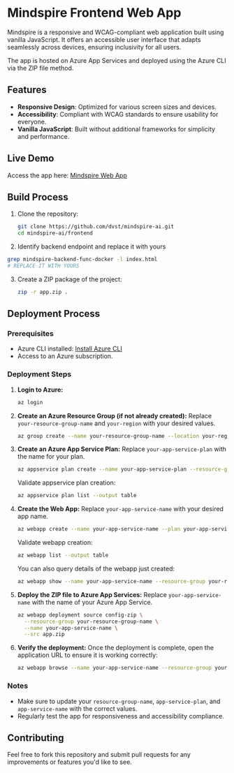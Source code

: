 # Mindspire Frontend Web App

Mindspire is a responsive and WCAG-compliant web application built using vanilla JavaScript. It offers an accessible user interface that adapts seamlessly across devices, ensuring inclusivity for all users.

The app is hosted on Azure App Services and deployed using the Azure CLI via the ZIP file method. 

## Features

- **Responsive Design**: Optimized for various screen sizes and devices.
- **Accessibility**: Compliant with WCAG standards to ensure usability for everyone.
- **Vanilla JavaScript**: Built without additional frameworks for simplicity and performance.

## Live Demo

Access the app here: [Mindspire Web App](https://mindspire-webapp.azurewebsites.net)

## Build Process

1. Clone the repository:
   ```bash
   git clone https://github.com/dvst/mindspire-ai.git
   cd mindspire-ai/frontend
   ```

2. Identify backend endpoint and replace it with yours
```bash
grep mindspire-backend-func-docker -l index.html
# REPLACE IT WITH YOURS
```

3. Create a ZIP package of the project:
   ```bash
   zip -r app.zip .
   ```

## Deployment Process

### Prerequisites

- Azure CLI installed: [Install Azure CLI](https://learn.microsoft.com/en-us/cli/azure/install-azure-cli)
- Access to an Azure subscription.

### Deployment Steps

1. **Login to Azure:**
   ```bash
   az login
   ```

2. **Create an Azure Resource Group (if not already created):**
   Replace `your-resource-group-name` and `your-region` with your desired values.
   ```bash
   az group create --name your-resource-group-name --location your-region
   ```

3. **Create an Azure App Service Plan:**
   Replace `your-app-service-plan` with the name for your plan.
   ```bash
   az appservice plan create --name your-app-service-plan --resource-group your-resource-group-name --sku F1
   ```

   Validate appservice plan creation:
   ```bash
   az appservice plan list --output table
   ```

4. **Create the Web App:**
   Replace `your-app-service-name` with your desired app name.
   ```bash
   az webapp create --name your-app-service-name --plan your-app-service-plan --resource-group your-resource-group-name
   ```

   Validate webapp creation:
   ```bash
   az webapp list --output table
   ```

   You can also query details of the webapp just created:
   ```bash
   az webapp show --name your-app-service-name --resource-group your-resource-group-name --query "state"
   ```

5. **Deploy the ZIP file to Azure App Services:**
   Replace `your-app-service-name` with the name of your Azure App Service.
   ```bash
   az webapp deployment source config-zip \
     --resource-group your-resource-group-name \
     --name your-app-service-name \
     --src app.zip
   ```

6. **Verify the deployment:**
   Once the deployment is complete, open the application URL to ensure it is working correctly:
   ```bash
   az webapp browse --name your-app-service-name --resource-group your-resource-group-name
   ```

### Notes

- Make sure to update your `resource-group-name`, `app-service-plan`, and `app-service-name` with the correct values.
- Regularly test the app for responsiveness and accessibility compliance.

## Contributing

Feel free to fork this repository and submit pull requests for any improvements or features you'd like to see.

